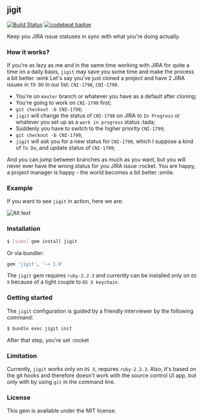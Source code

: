 ## jigit

[![Build Status](https://travis-ci.org/Antondomashnev/jigit.svg?branch=master)](https://travis-ci.org/Antondomashnev/jigit)
[![codebeat badge](https://codebeat.co/badges/05115118-11ff-49bb-9b84-73070afb0f3c)](https://codebeat.co/projects/github-com-antondomashnev-jigit)

Keep you JIRA issue statuses in sync with what you're doing actually.

### How it works?

If you're as lazy as me and in the same time working with JIRA for quite a time on a daily basis,
`jigit` may save you some time and make the process a bit better :wink
Let's say you've just cloned a project and
have 2 JIRA issues in `TO DO` in our list: `CNI-1798`, `CNI-1799`.

* You're on `master` branch or whatever you have as a default after cloning;
* You're going to work on `CNI-1798` first;
* `git checkout -b CNI-1798`;
* `jigit` will change the status of `CNI-1798` on JIRA to `In Progress`
  or whatever you set up as a `work in progress` status :tada;
* Suddenly you have to switch to the higher priority `CNI-1799`;
* `git checkout -b CNI-1799`;
* `jigit` will ask you for a new status for `CNI-1798`, which I suppose a kind of `To Do`,
  and update status of `CNI-1799`;

And you can jump between branches as much as you want, but you will never ever have the wrong status for you JIRA issue :rocket.
You are happy, a project manager is happy - the world becomes a bit better :smile.

### Example

If you want to see `jigit` in action, here we are:

![Alt text](https://monosnap.com/file/N55dJTlNbz3j3SP1KHBaO6gtwV20OM.png)

### Installation

```sh
$ [sudo] gem install jigit
```

Or via bundler:

```ruby
gem 'jigit', '~> 1.0'
```

The `jigit` gem requires `ruby-2.2.3` and currently can be installed
only on `OS X` because of a tight couple to `OS X keychain`.

### Getting started

The `jigit` configuration is guided by a friendly interviewer by the following command:  

```sh
$ bundle exec jigit init
```

After that step, you're set :rocket

### Limitation

Currently, `jigit` works only on `OS X`, requires `ruby-2.2.3`. Also, it's based on the git hooks
and therefore doesn't work with the source control UI app, but only with by using `git` in the command line.

### License

This gem is available under the MIT license.
